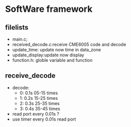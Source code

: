 # SoftWare framework

## filelists
- main.c;
- received_decode.c:receive CME6005 code and decode
- update_time: update now time in data_zone
- update_display:update now display
- function.h: globle variable and function

## receive_decode
- decode:
    - 0: 0.1s 05-15 times
    - 1: 0.2s 15-25 times
    - 2: 0.3s 25-35 times
    - 3: 0.4s 35-45 times
- read port every 0.01s ?
- use timer every 0.01s read port